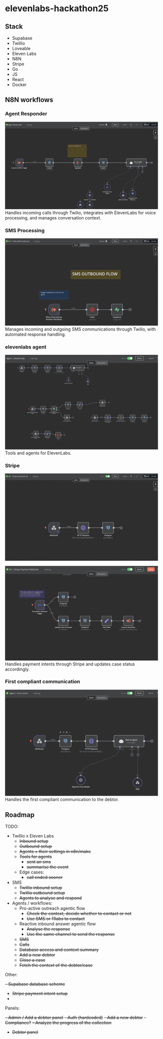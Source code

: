 # elevenlabs-hackathon25

## Stack

- Supabase
- Twillio
- Loveable
- Eleven Labs
- N8N
- Stripe
- Go
- JS
- React
- Docker


## N8N workflows

### Agent Responder
![Agent Responder Workflow](./n8n-assets/agent_responder.png)
Handles incoming calls through Twilio, integrates with ElevenLabs for voice processing, and manages conversation context.

### SMS Processing
![SMS Processing Workflow](./n8n-assets/smsoutbound.png)
Manages incoming and outgoing SMS communications through Twilio, with automated response handling.

### elevenlabs agent
![ElevenLabs agent](./n8n-assets/elevenlabs-agent.png)
Tools and agents for ElevenLabs.

### Stripe
![Stripe Links](./n8n-assets/stripe-links.png)

![Stripe Payment](./n8n-assets/stripe-payment-webhook.png)
Handles payment intents through Stripe and updates case status accordingly.

### First compliant communication
![First compliant communication](./n8n-assets/first-communication-intro.png)
Handles the first compliant communication to the debtor.

## Roadmap

TODO:

- Twillio x Eleven Labs
    - ~~Inbound setup~~
    - ~~Outbound setup~~
    - ~~Agents + their settings in n8n/make~~
    - ~~Tools for agents~~
        - ~~sent an sms~~
        - ~~summarise the event~~
    - Edge cases:
        - ~~call ended sooner~~
- SMS
    - ~~Twillio inbound setup~~
    - ~~Twillio outbound setup~~
    - ~~Agents to analyse and respond~~
- Agents / workflows:
    - Pro-active outreach agentic flow
        - ~~Check the context, decide whether to contact or not~~
        - ~~Use SMS or 11labs to contact~~
    - Reactive inbound answer agentic flow
        - ~~Analyse the response~~
        - ~~Use the same channel to send the response~~
    - ~~SMS~~
    - ~~Calls~~
    - ~~Database access and context summary~~
    - ~~Add a new debtor~~
    - ~~Close a case~~
    - ~~Fetch the context of the debtor/case~~

Other:

~~- Supabase database scheme~~
- ~~Stripe payment intent setup~~
-


Panels:

~~- Admin / Add a debtor panel~~
   ~~- Auth (hardcoded)~~
    ~~- Add a new debtor~~
    ~~- Compliance?~~
    ~~- Analyze the progress of the collection~~
- ~~Debtor panel~~
